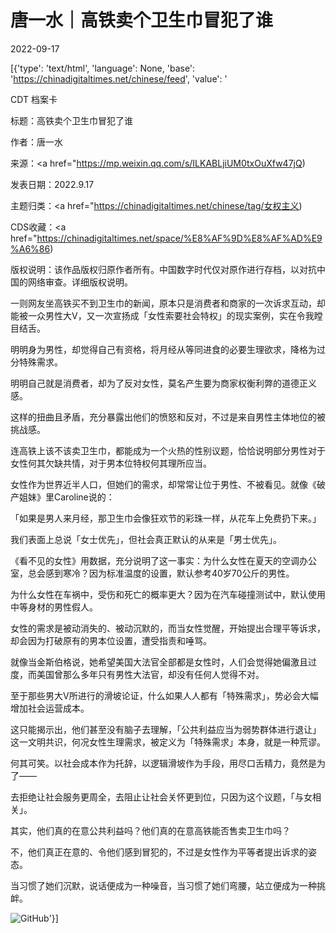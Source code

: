 # 唐一水｜高铁卖个卫生巾冒犯了谁

2022-09-17

[{'type': 'text/html', 'language': None, 'base': 'https://chinadigitaltimes.net/chinese/feed', 'value': '

CDT 档案卡

标题：高铁卖个卫生巾冒犯了谁

作者：唐一水

来源：<a href="https://mp.weixin.qq.com/s/ILKABLjiUM0txOuXfw47jQ)

发表日期：2022.9.17

主题归类：<a href="https://chinadigitaltimes.net/chinese/tag/女权主义)

CDS收藏：<a href="https://chinadigitaltimes.net/space/%E8%AF%9D%E8%AF%AD%E9%A6%86)

版权说明：该作品版权归原作者所有。中国数字时代仅对原作进行存档，以对抗中国的网络审查。详细版权说明。





一则网友坐高铁买不到卫生巾的新闻，原本只是消费者和商家的一次诉求互动，却能被一众男性大V，又一次宣扬成「女性索要社会特权」的现实案例，实在令我瞠目结舌。

明明身为男性，却觉得自己有资格，将月经从等同进食的必要生理欲求，降格为过分特殊需求。

明明自己就是消费者，却为了反对女性，莫名产生要为商家权衡利弊的道德正义感。

这样的扭曲且矛盾，充分暴露出他们的愤怒和反对，不过是来自男性主体地位的被挑战感。

连高铁上该不该卖卫生巾，都能成为一个火热的性别议题，恰恰说明部分男性对于女性何其欠缺共情，对于男本位特权何其理所应当。

女性作为世界近半人口，但她们的需求，却常常让位于男性、不被看见。就像《破产姐妹》里Caroline说的：

「如果是男人来月经，那卫生巾会像狂欢节的彩珠一样，从花车上免费扔下来。」

我们表面上总说「女士优先」，但社会真正默认的从来是「男士优先」。

《看不见的女性》用数据，充分说明了这一事实：为什么女性在夏天的空调办公室，总会感到寒冷？因为标准温度的设置，默认参考40岁70公斤的男性。

为什么女性在车祸中，受伤和死亡的概率更大？因为在汽车碰撞测试中，默认使用中等身材的男性假人。

女性的需求是被动消失的、被动沉默的，而当女性觉醒，开始提出合理平等诉求，却会因为打破原有的男本位设置，遭受指责和唾骂。

就像当金斯伯格说，她希望美国大法官全部都是女性时，人们会觉得她偏激且过度，而美国曾那么多年只有男性大法官，却没有任何人觉得不对。

至于那些男大V所进行的滑坡论证，什么如果人人都有「特殊需求」，势必会大幅增加社会运营成本。

这只能揭示出，他们甚至没有脑子去理解，「公共利益应当为弱势群体进行退让」这一文明共识，何况女性生理需求，被定义为「特殊需求」本身，就是一种荒谬。

何其可笑。以社会成本作为托辞，以逻辑滑坡作为手段，用尽口舌精力，竟然是为了——

去拒绝让社会服务更周全，去阻止让社会关怀更到位，只因为这个议题，「与女相关」。

其实，他们真的在意公共利益吗？他们真的在意高铁能否售卖卫生巾吗？

不，他们真正在意的、令他们感到冒犯的，不过是女性作为平等者提出诉求的姿态。

当习惯了她们沉默，说话便成为一种噪音，当习惯了她们弯腰，站立便成为一种挑衅。

![GitHub](https://chinadigitaltimes.net/chinese/files/2022/09/post-687181-632612a38a5ce.)'}]